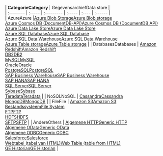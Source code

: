 | <span data-ttu-id="a0103-101">**Categorie**</span><span class="sxs-lookup"><span data-stu-id="a0103-101">**Category**</span></span> | <span data-ttu-id="a0103-102">Gegevensarchief</span><span class="sxs-lookup"><span data-stu-id="a0103-102">Data store</span></span> |  
| :-------- | :----- | :--------- | :----- | :---- | :------ |  
| <span data-ttu-id="a0103-103">Azure</span><span class="sxs-lookup"><span data-stu-id="a0103-103">Azure</span></span> |[<span data-ttu-id="a0103-104">Azure Blob Storage</span><span class="sxs-lookup"><span data-stu-id="a0103-104">Azure Blob storage</span></span>](../articles/data-factory/data-factory-azure-blob-connector.md)<br/>[<span data-ttu-id="a0103-105">Azure Cosmos DB (DocumentDB-API)</span><span class="sxs-lookup"><span data-stu-id="a0103-105">Azure Cosmos DB (DocumentDB API)</span></span>](../articles/data-factory/data-factory-azure-documentdb-connector.md)<br/>[<span data-ttu-id="a0103-106">Azure Data Lake Store</span><span class="sxs-lookup"><span data-stu-id="a0103-106">Azure Data Lake Store</span></span>](../articles/data-factory/data-factory-azure-datalake-connector.md)<br/>[<span data-ttu-id="a0103-107">Azure SQL Database</span><span class="sxs-lookup"><span data-stu-id="a0103-107">Azure SQL Database</span></span>](../articles/data-factory/data-factory-azure-sql-connector.md)<br/>[<span data-ttu-id="a0103-108">Azure SQL Data Warehouse</span><span class="sxs-lookup"><span data-stu-id="a0103-108">Azure SQL Data Warehouse</span></span>](../articles/data-factory/data-factory-azure-sql-data-warehouse-connector.md)<br/>[<span data-ttu-id="a0103-109">Azure Table storage</span><span class="sxs-lookup"><span data-stu-id="a0103-109">Azure Table storage</span></span>](../articles/data-factory/data-factory-azure-table-connector.md) | 
| <span data-ttu-id="a0103-110">Databases</span><span class="sxs-lookup"><span data-stu-id="a0103-110">Databases</span></span> | [<span data-ttu-id="a0103-111">Amazon Redshift</span><span class="sxs-lookup"><span data-stu-id="a0103-111">Amazon Redshift</span></span>](../articles/data-factory/data-factory-amazon-redshift-connector.md)<br/>[<span data-ttu-id="a0103-112">DB2</span><span class="sxs-lookup"><span data-stu-id="a0103-112">DB2</span></span>](../articles/data-factory/data-factory-onprem-db2-connector.md)<br/>[<span data-ttu-id="a0103-113">MySQL</span><span class="sxs-lookup"><span data-stu-id="a0103-113">MySQL</span></span>](../articles/data-factory/data-factory-onprem-mysql-connector.md)<br/>[<span data-ttu-id="a0103-114">Oracle</span><span class="sxs-lookup"><span data-stu-id="a0103-114">Oracle</span></span>](../articles/data-factory/data-factory-onprem-oracle-connector.md)<br/>[<span data-ttu-id="a0103-115">PostgreSQL</span><span class="sxs-lookup"><span data-stu-id="a0103-115">PostgreSQL</span></span>](../articles/data-factory/data-factory-onprem-postgresql-connector.md)<br/>[<span data-ttu-id="a0103-116">SAP Business Warehouse</span><span class="sxs-lookup"><span data-stu-id="a0103-116">SAP Business Warehouse</span></span>](../articles/data-factory/data-factory-sap-business-warehouse-connector.md)<br/>[<span data-ttu-id="a0103-117">SAP HANA</span><span class="sxs-lookup"><span data-stu-id="a0103-117">SAP HANA</span></span>](../articles/data-factory/data-factory-sap-hana-connector.md)<br/>[<span data-ttu-id="a0103-118">SQL Server</span><span class="sxs-lookup"><span data-stu-id="a0103-118">SQL Server</span></span>](../articles/data-factory/data-factory-sqlserver-connector.md)<br/>[<span data-ttu-id="a0103-119">Sybase</span><span class="sxs-lookup"><span data-stu-id="a0103-119">Sybase</span></span>](../articles/data-factory/data-factory-onprem-sybase-connector.md)<br/>[<span data-ttu-id="a0103-120">Teradata</span><span class="sxs-lookup"><span data-stu-id="a0103-120">Teradata</span></span>](../articles/data-factory/data-factory-onprem-teradata-connector.md) |
| <span data-ttu-id="a0103-121">NoSQL</span><span class="sxs-lookup"><span data-stu-id="a0103-121">NoSQL</span></span> | [<span data-ttu-id="a0103-122">Cassandra</span><span class="sxs-lookup"><span data-stu-id="a0103-122">Cassandra</span></span>](../articles/data-factory/data-factory-onprem-cassandra-connector.md)<br/>[<span data-ttu-id="a0103-123">MongoDB</span><span class="sxs-lookup"><span data-stu-id="a0103-123">MongoDB</span></span>](../articles/data-factory/data-factory-on-premises-mongodb-connector.md) | 
| <span data-ttu-id="a0103-124">File</span><span class="sxs-lookup"><span data-stu-id="a0103-124">File</span></span> | [<span data-ttu-id="a0103-125">Amazon S3</span><span class="sxs-lookup"><span data-stu-id="a0103-125">Amazon S3</span></span>](../articles/data-factory/data-factory-amazon-simple-storage-service-connector.md)<br/>[<span data-ttu-id="a0103-126">Bestandssysteem</span><span class="sxs-lookup"><span data-stu-id="a0103-126">File System</span></span>](../articles/data-factory/data-factory-onprem-file-system-connector.md)<br/>[<span data-ttu-id="a0103-127">FTP</span><span class="sxs-lookup"><span data-stu-id="a0103-127">FTP</span></span>](../articles/data-factory/data-factory-ftp-connector.md)<br/>[<span data-ttu-id="a0103-128">HDFS</span><span class="sxs-lookup"><span data-stu-id="a0103-128">HDFS</span></span>](../articles/data-factory/data-factory-hdfs-connector.md)<br/>[<span data-ttu-id="a0103-129">SFTP</span><span class="sxs-lookup"><span data-stu-id="a0103-129">SFTP</span></span>](../articles/data-factory/data-factory-sftp-connector.md) |
| <span data-ttu-id="a0103-130">Andere</span><span class="sxs-lookup"><span data-stu-id="a0103-130">Others</span></span> | [<span data-ttu-id="a0103-131">Algemene HTTP</span><span class="sxs-lookup"><span data-stu-id="a0103-131">Generic HTTP</span></span>](../articles/data-factory/data-factory-http-connector.md)<br/>[<span data-ttu-id="a0103-132">Algemene OData</span><span class="sxs-lookup"><span data-stu-id="a0103-132">Generic OData</span></span>](../articles/data-factory/data-factory-odata-connector.md)<br/>[<span data-ttu-id="a0103-133">Algemene ODBC</span><span class="sxs-lookup"><span data-stu-id="a0103-133">Generic ODBC</span></span>](../articles/data-factory/data-factory-odbc-connector.md)<br/>[<span data-ttu-id="a0103-134">Salesforce</span><span class="sxs-lookup"><span data-stu-id="a0103-134">Salesforce</span></span>](../articles/data-factory/data-factory-salesforce-connector.md)<br/>[<span data-ttu-id="a0103-135">Webtabel (tabel van HTML)</span><span class="sxs-lookup"><span data-stu-id="a0103-135">Web Table (table from HTML)</span></span>](../articles/data-factory/data-factory-web-table-connector.md)<br/>[<span data-ttu-id="a0103-136">GE Historian</span><span class="sxs-lookup"><span data-stu-id="a0103-136">GE Historian</span></span>](../articles/data-factory/data-factory-odbc-connector.md#ge-historian-store) |
